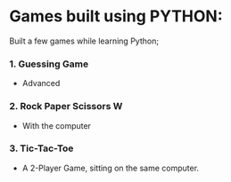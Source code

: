 # Games built using PYTHON:
Built a few games while learning Python;
### 1. Guessing Game 
* Advanced
### 2. Rock Paper Scissors W
* With the computer
### 3. Tic-Tac-Toe 
* A 2-Player Game, sitting on the same computer.
